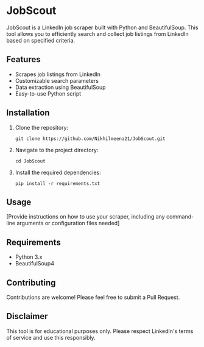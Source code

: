 # JobScout

JobScout is a LinkedIn job scraper built with Python and BeautifulSoup. This tool allows you to efficiently search and collect job listings from LinkedIn based on specified criteria.

## Features

- Scrapes job listings from LinkedIn
- Customizable search parameters
- Data extraction using BeautifulSoup
- Easy-to-use Python script

## Installation

1. Clone the repository:
   ```
   git clone https://github.com/Nikhilmeena21/JobScout.git
   ```
2. Navigate to the project directory:
   ```
   cd JobScout
   ```
3. Install the required dependencies:
   ```
   pip install -r requirements.txt
   ```

## Usage

[Provide instructions on how to use your scraper, including any command-line arguments or configuration files needed]

## Requirements

- Python 3.x
- BeautifulSoup4

## Contributing

Contributions are welcome! Please feel free to submit a Pull Request.

## Disclaimer

This tool is for educational purposes only. Please respect LinkedIn's terms of service and use this responsibly.

